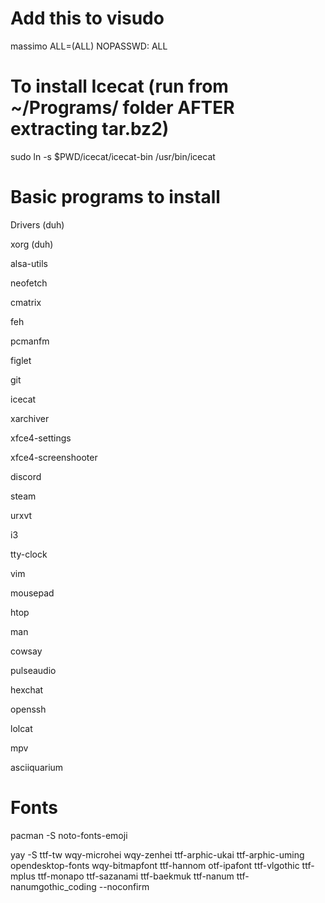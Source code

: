 # Add this to visudo
massimo ALL=(ALL) NOPASSWD: ALL

# To install Icecat (run from ~/Programs/ folder AFTER extracting tar.bz2)
sudo ln -s $PWD/icecat/icecat-bin /usr/bin/icecat

# Basic programs to install
Drivers (duh)

xorg (duh)

alsa-utils

neofetch

cmatrix

feh

pcmanfm

figlet

git

icecat

xarchiver

xfce4-settings

xfce4-screenshooter

discord

steam

urxvt

i3

tty-clock

vim

mousepad

htop

man

cowsay

pulseaudio

hexchat

openssh

lolcat

mpv

asciiquarium

# Fonts
pacman -S noto-fonts-emoji

yay -S ttf-tw wqy-microhei wqy-zenhei ttf-arphic-ukai ttf-arphic-uming opendesktop-fonts wqy-bitmapfont ttf-hannom otf-ipafont ttf-vlgothic ttf-mplus ttf-monapo ttf-sazanami ttf-baekmuk ttf-nanum ttf-nanumgothic_coding --noconfirm


